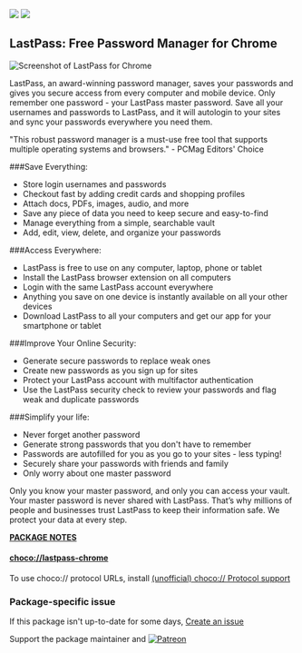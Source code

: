 [![](https://img.shields.io/chocolatey/v/lastpass-chrome?color=green&label=lastpass-chrome)](https://chocolatey.org/packages/lastpass-chrome) [![](https://img.shields.io/chocolatey/dt/lastpass-chrome)](https://chocolatey.org/packages/lastpass-chrome)

## LastPass: Free Password Manager for Chrome

![Screenshot of LastPass for Chrome](https://lh3.googleusercontent.com/6RuueVSa2Pm-DYp0exddGE5-9vjcJ-W2uWKaNpdn3Ipuut-249p4GXvH2XievpdvK11l9SWTXw=w640-h400-e365)	
	
LastPass, an award-winning password manager, saves your passwords and gives you secure access from every computer and mobile device.
Only remember one password - your LastPass master password. Save all your usernames and passwords to LastPass, and it will autologin to your sites and sync your passwords everywhere you need them.

"This robust password manager is a must-use free tool that supports multiple operating systems and browsers." - PCMag Editors' Choice

###Save Everything:
* Store login usernames and passwords
* Checkout fast by adding credit cards and shopping profiles
* Attach docs, PDFs, images, audio, and more
* Save any piece of data you need to keep secure and easy-to-find 
* Manage everything from a simple, searchable vault
* Add, edit, view, delete, and organize your passwords

###Access Everywhere:
* LastPass is free to use on any computer, laptop, phone or tablet
* Install the LastPass browser extension on all computers
* Login with the same LastPass account everywhere
* Anything you save on one device is instantly available on all your other devices
* Download LastPass to all your computers and get our app for your smartphone or tablet

###Improve Your Online Security:
* Generate secure passwords to replace weak ones
* Create new passwords as you sign up for sites
* Protect your LastPass account with multifactor authentication
* Use the LastPass security check to review your passwords and flag weak and duplicate passwords

###Simplify your life:
* Never forget another password
* Generate strong passwords that you don't have to remember 
* Passwords are autofilled for you as you go to your sites - less typing! 
* Securely share your passwords with friends and family 
* Only worry about one master password

Only you know your master password, and only you can access your vault. Your master password is never shared with LastPass. That’s why millions of people and businesses trust LastPass to keep their information safe. We protect your data at every step.	
	
**[PACKAGE NOTES](https://github.com/bcurran3/ChocolateyPackages/blob/master/lastpass-chrome/readme.md)**

#### [choco://lastpass-chrome](choco://lastpass-chrome)
To use choco:// protocol URLs, install [(unofficial) choco:// Protocol support ](https://chocolatey.org/packages/choco-protocol-support)

### Package-specific issue
If this package isn't up-to-date for some days, [Create an issue](https://github.com/tunisiano187/Chocolatey-packages/issues/new/choose)

Support the package maintainer and [![Patreon](https://cdn.jsdelivr.net/gh/tunisiano187/Chocolatey-packages@d15c4e19c709e7148588d4523ffc6dd3cd3c7e5e/icons/patreon.png)](https://www.patreon.com/tunisiano)
